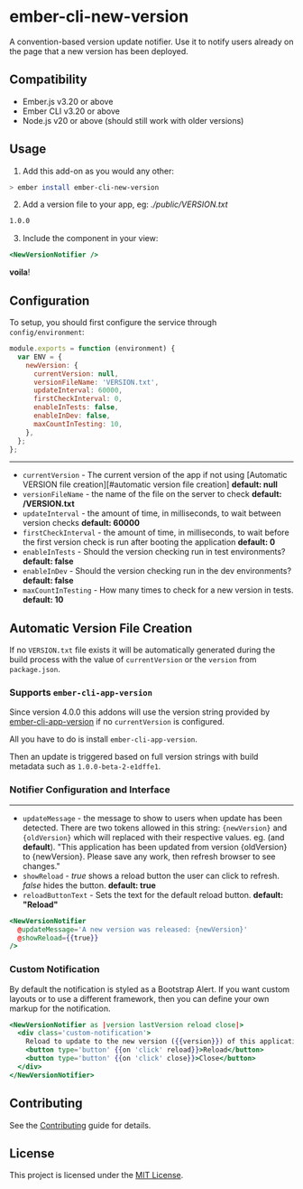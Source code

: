 # ember-cli-new-version

A convention-based version update notifier. Use it to notify users already on the page that a new version has been deployed.

## Compatibility

- Ember.js v3.20 or above
- Ember CLI v3.20 or above
- Node.js v20 or above (should still work with older versions)

## Usage

1. Add this add-on as you would any other:

```bash
> ember install ember-cli-new-version
```

2. Add a version file to your app, eg:
   _./public/VERSION.txt_

```bash
1.0.0
```

3. Include the component in your view:

```handlebars
<NewVersionNotifier />
```

**voila**!

## Configuration

To setup, you should first configure the service through `config/environment`:

```javascript
module.exports = function (environment) {
  var ENV = {
    newVersion: {
      currentVersion: null,
      versionFileName: 'VERSION.txt',
      updateInterval: 60000,
      firstCheckInterval: 0,
      enableInTests: false,
      enableInDev: false,
      maxCountInTesting: 10,
    },
  };
};
```

---

- `currentVersion` - The current version of the app if not using [Automatic VERSION file creation][#automatic version file creation] **default: null**
- `versionFileName` - the name of the file on the server to check **default: /VERSION.txt**
- `updateInterval` - the amount of time, in milliseconds, to wait between version checks **default: 60000**
- `firstCheckInterval` - the amount of time, in milliseconds, to wait before the first version check is run after booting the application **default: 0**
- `enableInTests` - Should the version checking run in test environments? **default: false**
- `enableInDev` - Should the version checking run in the dev environments? **default: false**
- `maxCountInTesting` - How many times to check for a new version in tests. **default: 10**

## Automatic Version File Creation

If no `VERSION.txt` file exists it will be automatically generated during the build process
with the value of `currentVersion` or the `version` from `package.json`.

### Supports `ember-cli-app-version`

Since version 4.0.0 this addons will use the version string provided by [ember-cli-app-version](https://github.com/ember-cli/ember-cli-app-version) if no `currentVersion` is configured.

All you have to do is install `ember-cli-app-version`.

Then an update is triggered based on full version strings with build metadata such as `1.0.0-beta-2-e1dffe1`.

### Notifier Configuration and Interface

---

- `updateMessage` - the message to show to users when update has been detected. There are two tokens allowed in this string: `{newVersion}` and `{oldVersion}` which will replaced with their respective values.
  eg. (and **default**). "This application has been updated from version {oldVersion} to {newVersion}. Please save any work, then refresh browser to see changes."
- `showReload` - _true_ shows a reload button the user can click to refresh. _false_ hides the button. **default: true**
- `reloadButtonText` - Sets the text for the default reload button. **default: "Reload"**

```handlebars
<NewVersionNotifier
  @updateMessage='A new version was released: {newVersion}'
  @showReload={{true}}
/>
```

### Custom Notification

By default the notification is styled as a Bootstrap Alert. If you want custom layouts or
to use a different framework, then you can define your own markup for the notification.

```hbs
<NewVersionNotifier as |version lastVersion reload close|>
  <div class='custom-notification'>
    Reload to update to the new version ({{version}}) of this application
    <button type='button' {{on 'click' reload}}>Reload</button>
    <button type='button' {{on 'click' close}}>Close</button>
  </div>
</NewVersionNotifier>
```

## Contributing

See the [Contributing](CONTRIBUTING.md) guide for details.

## License

This project is licensed under the [MIT License](LICENSE.md).
